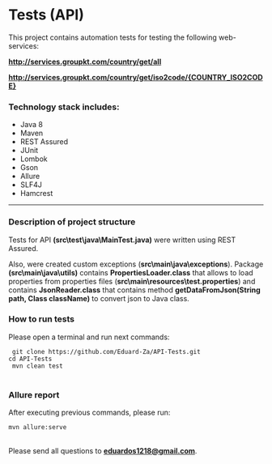 # Tests (API)

<p>This project contains automation tests for testing the following web-services:

<b>http://services.groupkt.com/country/get/all</b></br>
 
 <b>http://services.groupkt.com/country/get/iso2code/{COUNTRY_ISO2CODE}</b>
 
<h3>Technology stack includes:</h3>
<ul>
<li>Java 8</li>
<li>Maven</li>
<li>REST Assured</li>
<li>JUnit</li>
<li>Lombok</li>
<li>Gson</li>
<li>Allure</li>
<li>SLF4J</li>
<li>Hamcrest</li>
</ul>
<hr/>

<h3>Description of project structure</h3>

Tests for API <b>(src\test\java\MainTest.java)</b> were written using REST Assured. 

Also, were created custom exceptions (<b>src\main\java\exceptions</b>).
Package <b>(src\main\java\utils)</b> contains <b>PropertiesLoader.class</b> 
that allows to load properties from properties files (<b>src\main\resources\test.properties</b>)
and contains <b>JsonReader.class</b> that contains method
<b>getDataFromJson(String path, Class className)</b> to convert json to Java class.

<h3>How to run tests</h3>

<p>Please open a terminal and run next commands:</p>
<code> git clone https://github.com/Eduard-Za/API-Tests.git</code><br/>
<code>cd API-Tests</code><br/>
<code> mvn clean test</code><br/>
<br> 
<h3> Allure report</h3>
<p>After executing previous commands, please run:</p>
<code>mvn allure:serve</code><br/>
</br>

Please send all questions to <b>eduardos1218@gmail.com</b>.
 
